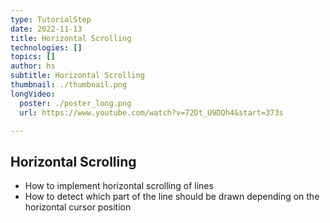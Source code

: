 ```yaml
---
type: TutorialStep
date: 2022-11-13
title: Horizontal Scrolling
technologies: []
topics: []
author: hs
subtitle: Horizontal Scrolling
thumbnail: ./thumbnail.png
longVideo:
  poster: ./poster_long.png
  url: https://www.youtube.com/watch?v=72Dt_U9DQh4&start=373s

---
```


## Horizontal Scrolling
- How to implement horizontal scrolling of lines
- How to detect which part of the line should be drawn depending on the horizontal cursor position
